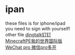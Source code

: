 # ipan
these files is for iphone/ipad   
you need to sign with yourself!   
other file
[dingtalk钉钉](tb28.trainbit.com:8080/files/3160692484/v37A456E514953556F6E4262496245757455685969716E79446A356B6D7565764678654567305143396563324E516B7A766C79665941673D3D/_轻.ipa)   
[MinecraftPE我的世界国际版](tb28.trainbit.com:8080/files/5160692484/v37A456E514953556F6E4259364C44476C35676A46507432516A4241664C6C303042564F4A35486D4A69654C6E4A646E4A796B77387A773D3D/Minecraft_v1.19.51.ipa)   
[WeChat pro 微信pro多开](tb28.trainbit.com:8080/files/9160692484/v37A456E514953556F6E42624566526D324542586831516E674C68794577386B412F4F77784E7559652F3473413138394C3772366259773D3D/pro_多开版_(全).ipa)   
